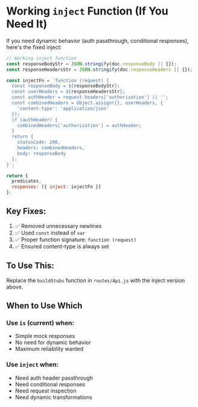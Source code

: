 # Working `inject` Function (If You Need It)

If you need dynamic behavior (auth passthrough, conditional responses), here's the fixed inject:

```javascript
// Working inject function
const responseBodyStr = JSON.stringify(doc.responseBody || {});
const responseHeadersStr = JSON.stringify(doc.responseHeaders || {});

const injectFn = `function (request) {
  const responseBody = ${responseBodyStr};
  const userHeaders = ${responseHeadersStr};
  const authHeader = request.headers['authorization'] || '';
  const combinedHeaders = Object.assign({}, userHeaders, {
    'content-type': 'application/json'
  });
  if (authHeader) {
    combinedHeaders['authorization'] = authHeader;
  }
  return {
    statusCode: 200,
    headers: combinedHeaders,
    body: responseBody
  };
}`;

return {
  predicates,
  responses: [{ inject: injectFn }]
};
```

## Key Fixes:
1. ✅ Removed unnecessary newlines
2. ✅ Used `const` instead of `var`
3. ✅ Proper function signature: `function (request)`
4. ✅ Ensured content-type is always set

## To Use This:
Replace the `buildStubs` function in `routes/Api.js` with the inject version above.

## When to Use Which

### Use `is` (current) when:
- Simple mock responses
- No need for dynamic behavior
- Maximum reliability wanted

### Use `inject` when:
- Need auth header passthrough
- Need conditional responses
- Need request inspection
- Need dynamic transformations


